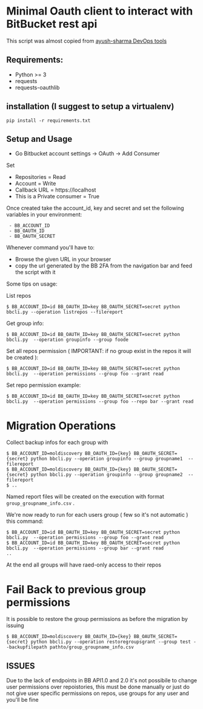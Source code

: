 # Minimal Oauth client to interact with BitBucket rest api

This script was almost copied from [ayush-sharma DevOps tools](https://github.com/ayush-sharma/infra_helpers)

## Requirements:

 - Python >= 3 
 - requests 
 - requests-oauthlib

## installation (I suggest to setup a virtualenv)

```
pip install -r requirements.txt 
```

## Setup and Usage

 - Go Bitbucket account settings -> OAuth -> Add Consumer
 
Set 

 - Repositories = Read
 - Account = Write
 - Callback URL = https://localhost 
 - This is a Private consumer = True

Once created take the account_id, key and secret and set the following variables in your environment:

```
 - BB_ACCOUNT_ID
 - BB_OAUTH_ID
 - BB_OAUTH_SECRET
```

Whenever command you'll have to:

 - Browse the given URL in your browser
 - copy the url generated by the BB 2FA from the navigation bar and feed the script with it

Some tips on usage:

List repos 

	$ BB_ACCOUNT_ID=id BB_OAUTH_ID=key BB_OAUTH_SECRET=secret python bbcli.py --operation listrepos --filereport 

Get group info: 

	$ BB_ACCOUNT_ID=id BB_OAUTH_ID=key BB_OAUTH_SECRET=secret python bbcli.py  --operation groupinfo --group foode

Set all repos permission ( IMPORTANT: if no group exist in the repos it will be created ): 

	$ BB_ACCOUNT_ID=id BB_OAUTH_ID=key BB_OAUTH_SECRET=secret python bbcli.py  --operation permissions --group foo --grant read

Set repo permission example: 

	$ BB_ACCOUNT_ID=id BB_OAUTH_ID=key BB_OAUTH_SECRET=secret python bbcli.py  --operation permissions --group foo --repo bar --grant read

# Migration Operations 

Collect backup infos for each group with

	$ BB_ACCOUNT_ID=moldiscovery BB_OAUTH_ID={key} BB_OAUTH_SECRET={secret} python bbcli.py --operation groupinfo --group groupname1  --filereport
	$ BB_ACCOUNT_ID=moldiscovery BB_OAUTH_ID={key} BB_OAUTH_SECRET={secret} python bbcli.py --operation groupinfo --group groupname2  --filereport
	$ .. 

Named report files will be created on the execution with format `group_groupname_info.csv` .

We're now ready to run for each users group ( few so it's not automatic ) this command: 

	$ BB_ACCOUNT_ID=id BB_OAUTH_ID=key BB_OAUTH_SECRET=secret python bbcli.py  --operation permissions --group foo --grant read
	$ BB_ACCOUNT_ID=id BB_OAUTH_ID=key BB_OAUTH_SECRET=secret python bbcli.py  --operation permissions --group bar --grant read
	..

At the end all groups will have raed-only access to their repos 

# Fail Back to previous group permissions

It is possible to restore the group permissions as before the migration by issuing

	$ BB_ACCOUNT_ID=moldiscovery BB_OAUTH_ID={key} BB_OAUTH_SECRET={secret} python bbcli.py --operation restoregroupsgrant --group test --backupfilepath pathto/group_groupname_info.csv

## ISSUES

Due to the lack of endpoints in BB API1.0 and 2.0 it's not possibile to change user permissions over repoistories, this must be done manually or just do 
not give user specific permissions on repos, use groups for any user and you'll be fine

 
